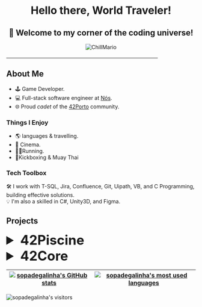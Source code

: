 <div align="center">
  <h1><b>Hello there, World Traveler!</b></h1> 
  <h2><b>🚀 Welcome to my corner of the coding universe!</b></h2>
</div>

<p align="center">
  <img src="https://github.com/SopadeGalinha/SopadeGalinha/assets/75684404/23754dd9-acba-44f5-a80e-3274e59e3b6d" alt="ChillMario"/>
</p>

<hr style="width: 80%; margin-top: 20px; margin-bottom: 20px; border-color: #ccc;">

## About Me

- 🕹️ Game Developer.
- 💻 Full-stack software engineer at [Nós](https://www.linkedin.com/company/nos-sgps/).
- 🌐 Proud _cadet_ of the [42Porto](https://www.42porto.com/) community.

### Things I Enjoy

- 🌎 languages & travelling.
- 🎥 Cinema.
- 🏃🏻Running.
- 🥊Kickboxing & Muay Thai
  
### Tech Toolbox

🛠️ I work with T-SQL, Jira, Confluence, Git, Uipath, VB, and C Programming, building effective solutions. <br>
💡 I'm also a skilled in C#, Unity3D, and Figma.

## Projects
<details>
<summary style="font-size: 2.5em;"> <b>42Piscine</b></summary>

### Individual Projects
- [Shell00](https://github.com/SopadeGalinha/42Piscine/tree/main/Shell00)
- [Shell01](https://github.com/SopadeGalinha/42Piscine/tree/main/Shell01)
- [C00](https://github.com/SopadeGalinha/42Piscine/tree/main/C00)
- [C01](https://github.com/SopadeGalinha/42Piscine/tree/main/C01)
- [C02](https://github.com/SopadeGalinha/42Piscine/tree/main/C02)
- [C03](https://github.com/SopadeGalinha/42Piscine/tree/main/C03)
- [C04](https://github.com/SopadeGalinha/42Piscine/tree/main/C04)
- [C05](https://github.com/SopadeGalinha/42Piscine/tree/main/C05)
- [C06](https://github.com/SopadeGalinha/42Piscine/tree/main/C06)

### Group Projects
- [BSQ](https://github.com/SopadeGalinha/42Piscine/tree/main/BSQ)
- [Rush00](https://github.com/SopadeGalinha/42Piscine/tree/main/Rush00)
- [Rush01](https://github.com/SopadeGalinha/42Piscine/tree/main/Rush01)

</details>

<details>
<summary style="font-size: 2.5em;"> <b>42Core</b></summary>
  
### Individual Projects

- [libft](https://github.com/SopadeGalinha/42-Libft)
- [get_next_line](https://github.com/SopadeGalinha/42-get_next_line)
- [ft_printf](https://github.com/SopadeGalinha/42-ft_printf)
- [minitalk](https://github.com/SopadeGalinha/42-Minitalk)
- [push_Swap](https://github.com/SopadeGalinha/42-push_Swap)
- [FdF](https://github.com/SopadeGalinha/42-FdF)
</details>

 | [![sopadegalinha's GitHub stats](https://github-readme-stats.vercel.app/api?username=sopadegalinha&count_private=true&include_all_commits=true&show_icons=true&hide=issues&hide_border=false&theme=nightowl)](https://github.com/sopadegalinha?tab=repositories) | [![sopadegalinha's most used languages](https://github-readme-stats.vercel.app/api/top-langs/?username=sopadegalinha&layout=compact&hide_border=true&theme=nightowl)](https://github.com/sopadegalinha?tab=repositories) |
|:-:|:-:|

<p 
	align="left">
	<img alt="sopadegalinha's visitors" src="https://komarev.com/ghpvc/?username=sopadegalinha&color=8c36db&style=flat&label=visitors" />
</p>


